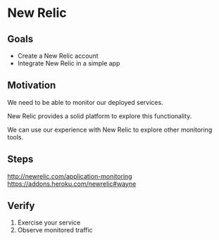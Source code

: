 # New Relic

## Goals

* Create a New Relic account
* Integrate New Relic in a simple app

## Motivation

We need to be able to monitor our deployed services.

New Relic provides a solid platform to explore this functionality.

We can use our experience with New Relic to explore other monitoring tools.

## Steps

http://newrelic.com/application-monitoring
https://addons.heroku.com/newrelic#wayne

## Verify

1. Exercise your service
1. Observe monitored traffic